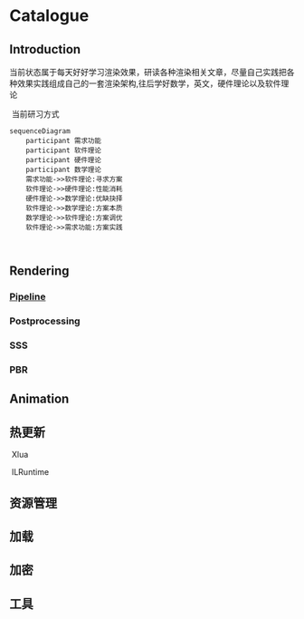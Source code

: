 # Catalogue

## Introduction

​	当前状态属于每天好好学习渲染效果，研读各种渲染相关文章，尽量自己实践把各种效果实践组成自己的一套渲染架构,往后学好数学，英文，硬件理论以及软件理论

​	当前研习方式

```mermaid
sequenceDiagram
	participant 需求功能
	participant 软件理论
	participant 硬件理论
	participant 数学理论
	需求功能->>软件理论:寻求方案
	软件理论->>硬件理论:性能消耗
	硬件理论->>数学理论:优缺抉择
	软件理论->>数学理论:方案本质
	数学理论->>软件理论:方案调优
	软件理论->>需求功能:方案实践
	
	
```





## Rendering

### 		[Pipeline](https://github.com/MXUnity/GameDevelopment/tree/main/Assets/Pipeline) 

### 			Postprocessing

### 	SSS

### 		PBR



## Animation



## 热更新

​	Xlua

​	ILRuntime

## 资源管理



## 加载



## 加密



## 工具





